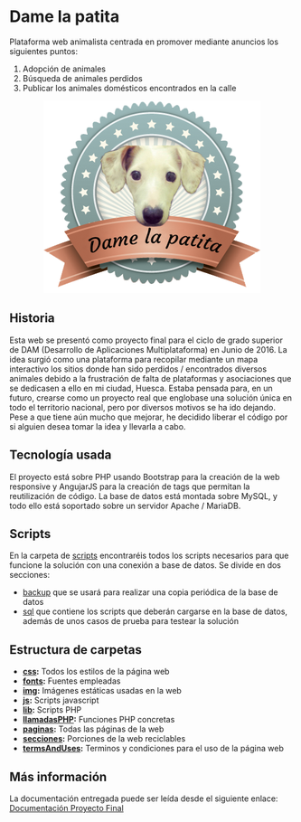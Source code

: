 # Dame la patita
Plataforma web animalista centrada en promover mediante anuncios los siguientes puntos:
1. Adopción de animales
2. Búsqueda de animales perdidos
3. Publicar los animales domésticos encontrados en la calle
<p align="center"><img src="img/logoOriginal.png" /></p>

## Historia
Esta web se presentó como proyecto final para el ciclo de grado superior de DAM (Desarrollo de Aplicaciones Multiplataforma) en Junio de 2016.
La idea surgió como una plataforma para recopilar mediante un mapa interactivo los sitios donde han sido perdidos / encontrados diversos animales debido a la frustración de falta de plataformas y asociaciones que se dedicasen a ello en mi ciudad, Huesca.
Estaba pensada para, en un futuro, crearse como un proyecto real que englobase una solución única en todo el territorio nacional, pero por diversos motivos se ha ido dejando.
Pese a que tiene aún mucho que mejorar, he decidido liberar el código por si alguien desea tomar la idea y llevarla a cabo.

## Tecnología usada
El proyecto está sobre PHP usando Bootstrap para la creación de la web responsive y AngujarJS para la creación de tags que permitan la reutilización de código. La base de datos está montada sobre MySQL, y todo ello está soportado sobre un servidor Apache / MariaDB.

## Scripts
En la carpeta de [scripts](scripts) encontraréis todos los scripts necesarios para que funcione la solución con una conexión a base de datos.
Se divide en dos secciones:
- [backup](scripts/backup) que se usará para realizar una copia periódica de la base de datos
- [sql](scripts/sql) que contiene los scripts que deberán cargarse en la base de datos, además de unos casos de prueba para testear la solución

## Estructura de carpetas
- __[css](codigo/damelapatita/css):__ Todos los estilos de la página web
- __[fonts](codigo/damelapatita/fonts):__ Fuentes empleadas
- __[img](codigo/damelapatita/img):__ Imágenes estáticas usadas en la web
- __[js](codigo/damelapatita/js):__ Scripts javascript
- __[lib](codigo/damelapatita/lib):__ Scripts PHP 
- __[llamadasPHP](codigo/damelapatita/llamadasPHP):__ Funciones PHP concretas
- __[paginas](codigo/damelapatita/paginas):__ Todas las páginas de la web
- __[secciones](codigo/damelapatita/secciones):__ Porciones de la web reciclables
- __[termsAndUses](codigo/damelapatita/termsAndUses):__ Terminos y condiciones para el uso de la página web

## Más información
La documentación entregada puede ser leída desde el siguiente enlace:
[Documentación Proyecto Final](doc/Documentacion%20Proyecto%20Final.pdf)



